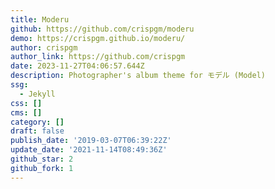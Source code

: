 ```yaml
---
title: Moderu
github: https://github.com/crispgm/moderu
demo: https://crispgm.github.io/moderu/
author: crispgm
author_link: https://github.com/crispgm
date: 2023-11-27T04:06:57.644Z
description: Photographer's album theme for モデル (Model)
ssg:
  - Jekyll
css: []
cms: []
category: []
draft: false
publish_date: '2019-03-07T06:39:22Z'
update_date: '2021-11-14T08:49:36Z'
github_star: 2
github_fork: 1
---
```

